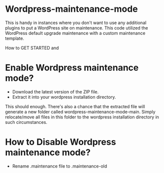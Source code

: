 # Wordpress-maintenance-mode
This is handy in instances where you don't want to use any additional plugins to put a WordPress site on maintenance. This code utilized the WordPress default upgrade maintenance with a custom maintenance template.

How to GET STARTED and
# Enable Wordpress maintenance mode?
- Download the latest version of the ZIP file.
- Extract it into your wordpress installation directory.

This should enough. There's also a chance that the extracted file will generate a new folder called wordpress-maintenance-mode-main. Simply relocate/move all files in this folder to the wordpress installation directory in such circumstances.

# How to Disable Wordpress maintenance mode?
- Rename .maintenance file to .maintenance-old

